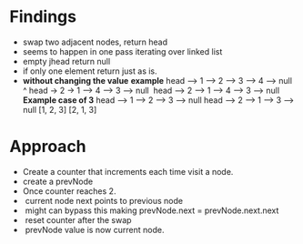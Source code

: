 # Findings
- swap two adjacent nodes, return head
- seems to happen in one pass iterating over linked list
- empty jhead return null
- if only one element return just as is.
- **without changing the value**
**example**
head --> 1 --> 2 --> 3 --> 4 --> null
^
head -> 2 -> 1
--> 4 --> 3 --> null
​
head --> 2 --> 1 --> 4 --> 3 --> null
​
​
**Example case of 3**
head --> 1 --> 2 --> 3 --> null
head --> 2 --> 1 --> 3 --> null
[1, 2, 3]
[2, 1, 3]
​
# Approach
- Create a counter that increments each time visit a node.
- create a prevNode
- Once counter reaches 2.
-  current node next points to previous node
-  might can bypass this making prevNode.next = prevNode.next.next
-  reset counter after the swap
-  prevNode value is now current node.